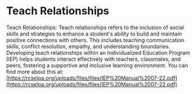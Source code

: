 # Teach Relationships
Teach Relationships: Teach relationships refers to the inclusion of social skills and strategies to enhance a student's ability to build and maintain positive connections with others. This includes teaching communication skills, conflict resolution, empathy, and understanding boundaries. Developing teach relationships within an Individualized Education Program (IEP) helps students interact effectively with teachers, classmates, and peers, fostering a supportive and inclusive learning environment.
You can find more about this at: [https://rcselpa.org/uploads/files/files/IEP%20Manual%2007-22.pdf](https://rcselpa.org/uploads/files/files/IEP%20Manual%2007-22.pdf)